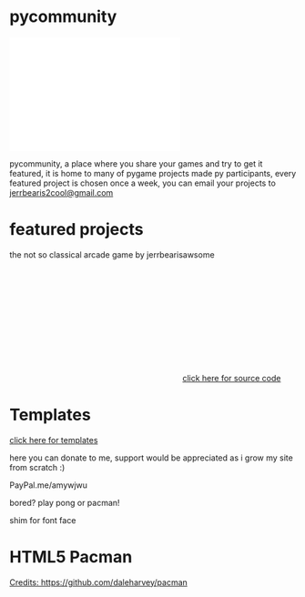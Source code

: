 # pycommunity
<embed src="pycommunity.pdf" width="300px" height="200px" /> <p>pycommunity, a place where you share your games and try to get it featured, it is home to many of pygame projects made py participants, every featured project is chosen once a week, you can email your projects to jerrbearis2cool@gmail.com</p>
<h1>featured projects</h1>
<p>the not so classical arcade game by jerrbearisawsome</p>
<embed src="my game-1.jpg" width="300px" height="200px" />
<a href="https://github.com/pycommunity30/pycommunity/blob/master/cool%20-%20Copy.py">click here for source code</a>
<h1>Templates</h1>
<a href="https://github.com/pycommunity30/pycommunity/blob/master/game%20templates">click here for templates</a>
<p>here you can donate to me, support would be appreciated as i grow my site from scratch :)</p>
<p>PayPal.me/amywjwu</p>
<p>bored? play pong or pacman!<p>

  <head>
    <p>              <p> <script src="pong.js"></script>
  </head>
  <body></body>
  <div id="shim">shim for font face</div>

<h1>HTML5 Pacman</h1>

<p><a href="https://github.com/daleharvey/pacman" target="_blank">Credits: https://github.com/daleharvey/pacman</a></p>

<div id="pacman"></div>



